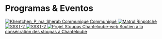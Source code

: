 #  Programas & Eventos 

[ ![Khentchen_P_ma_Sherab](/images/Khentchen_P_ma_Sherab.jpg) ](/images/Khentchen_P_ma_Sherab.jpg) [ Communique ](http://www.songtsen.org/chanteloube/wp-content/uploads/sites/5/2020/03/Communiqué-site-report-drouptchen-en.pdf) [ Communiqué ](http://www.songtsen.org/chanteloube/wp-content/uploads/sites/5/2020/03/Communiqué-site-report-drouptchen-fr.pdf) [ ![Matrul Rinpotché](/images/Matrul-Rinpotché-255x300.jpg) ](http://www.songtsen.org/chanteloube/wp-content/uploads/sites/5/2014/11/Matrul-Rinpotché-e1502808986777.jpg) [ ![SSST-2](/images/SSST-2.jpg) ](/images/SSST-2.jpg) [ ![SSST-2](/images/SSST-2.jpg) ](/images/SSST-2.jpg) [ ![Projet Stoupas Chanteloube-web](/images/Projet-Stoupas-Chanteloube-web-300x155.jpg) ](http://www.songtsen.org/chanteloube/wp-content/uploads/sites/5/2023/03/Projet-Stoupas-Chanteloube-web.jpg) [ Soutien à la consécration des stoupas à Chanteloube ](http://www.songtsen.org/chanteloube/wp-content/uploads/sites/5/2023/05/Soutien-à-la-consécration-des-stoupas-à-Chanteloube.pdf)
